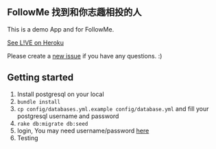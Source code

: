 ## FollowMe 找到和你志趣相投的人

This is a demo App and for FollowMe.

[See L!VE on Heroku](http://fast-gorge-1797.herokuapp.com)

Please create a [new issue](https://github.com/lenage/followme/issues) if you have any questions. :)


## Getting started

1. Install postgresql on your local
2. `bundle install`
3. `cp config/databases.yml.example config/database.yml` and fill your postgresql username and password
4. `rake db:migrate db:seed`
5. login, You may need username/password [here](https://github.com/lenage/followme/tree/master/db/seeds.rb#L11)
6. Testing
